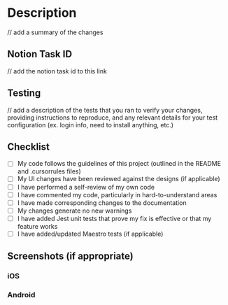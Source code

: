 # Description

// add a summary of the changes

## Notion Task ID

// add the notion task id to this link

## Testing

// add a description of the tests that you ran to verify your changes, providing instructions to reproduce, and any relevant details for your test configuration (ex. login info, need to install anything, etc.)

## Checklist

- [ ] My code follows the guidelines of this project (outlined in the README and .cursorrules files)
- [ ] My UI changes have been reviewed against the designs (if applicable)
- [ ] I have performed a self-review of my own code
- [ ] I have commented my code, particularly in hard-to-understand areas
- [ ] I have made corresponding changes to the documentation
- [ ] My changes generate no new warnings
- [ ] I have added Jest unit tests that prove my fix is effective or that my feature works
- [ ] I have added/updated Maestro tests (if applicable)

## Screenshots (if appropriate)

### iOS

### Android
